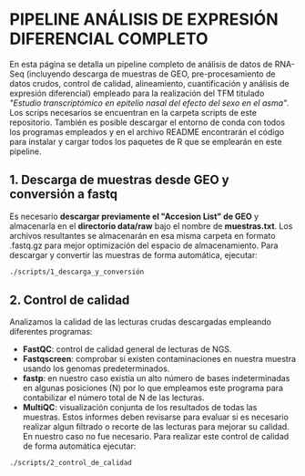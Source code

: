 # PIPELINE ANÁLISIS DE EXPRESIÓN DIFERENCIAL COMPLETO
En esta página se detalla un pipeline completo de análisis de datos de RNA-Seq (incluyendo descarga de muestras de GEO, pre-procesamiento de datos crudos, control de calidad, alineamiento, cuantificación y análisis de expresión diferencial) empleado para la realización del TFM titulado *"Estudio transcriptómico en epitelio nasal del efecto del sexo en el asma"*.
Los scrips necesarios se encuentran en la carpeta scripts de este repositorio. También es posible descargar el entorno de conda con todos los programas empleados y en el archivo README encontrarán el código para instalar y cargar todos los paquetes de R que se emplearán en este pipeline.
## 1. Descarga de muestras desde GEO y conversión a fastq
Es necesario **descargar previamente el "Accesion List" de GEO** y almacenarla en el **directorio data/raw** bajo el nombre de **muestras.txt**. Los archivos resultantes se almacenarán en esa misma carpeta en formato .fastq.gz para mejor optimización del espacio de almacenamiento. Para descargar y convertir las muestras de forma automática, ejecutar:
```markdown
./scripts/1_descarga_y_conversión
```
## 2. Control de calidad
Analizamos la calidad de las lecturas crudas descargadas empleando diferentes programas:
- **FastQC**: control de calidad general de lecturas de NGS.
- **Fastqscreen**: comprobar si existen contaminaciones en nuestra muestra usando los genomas predeterminados.
- **fastp**: en nuestro caso existía un alto número de bases indeterminadas en algunas posiciones (N) por lo que empleamos este programa para contabilizar el número total de N de las lecturas.
- **MultiQC**: visualización conjunta de los resultados de todas las muestras.
Estos informes deben revisarse para evaluar si es necesario realizar algun filtrado o recorte de las lecturas para mejorar su calidad. En nuestro caso no fue necesario.
Para realizar este control de calidad de forma automática ejecutar:
```markdown
./scripts/2_control_de_calidad
```

